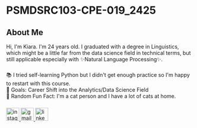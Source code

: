 # PSMDSRC103-CPE-019_2425

###

<h2 align=left>About Me</h3>

<p>Hi, I'm Kiara. I'm 24 years old. I graduated with a degree in Linguistics, which might be a little far from the data science field in technical terms, but still applicable especially with ✨Natural Language Processing✨.</p>

###

<p>📚 I tried self-learning Python but I didn't get enough practice so I'm happy to restart with this course.
  <br>🎯 Goals: Career Shift into the Analytics/Data Science Field
  <br>🎲 Random Fun Fact: I'm a cat person and I have a lot of cats at home.</p>

###

<div align="left">
  <a href="https://www.instagram.com/listenitseliz/" target="_blank">
    <img src="https://img.shields.io/static/v1?message=Instagram&logo=instagram&label=&color=E4405F&logoColor=white&labelColor=&style=for-the-badge" height="35" alt="instagram logo"  />
  </a>
  <a href="kiara.de.villa0219@gmail.com" target="_blank">
    <img src="https://img.shields.io/static/v1?message=Gmail&logo=gmail&label=&color=D14836&logoColor=white&labelColor=&style=for-the-badge" height="35" alt="gmail logo"  />
  </a>
  <a href="https://www.linkedin.com/in/kcdevilla/" target="_blank">
    <img src="https://img.shields.io/static/v1?message=LinkedIn&logo=linkedin&label=&color=0077B5&logoColor=white&labelColor=&style=for-the-badge" height="35" alt="linkedin logo"  />
  </a>
</div>
